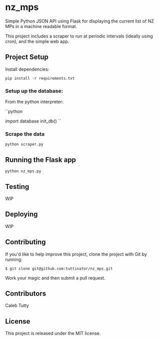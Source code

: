 nz_mps
======

Simple Python JSON API using Flask for displaying the current list of NZ MPs in a machine readable format.

This project includes a scraper to run at periodic intervals (ideally
using cron), and the simple web app.

## Project Setup

Install dependencies:

``
pip install -r requirements.txt
``

### Setup up the database:

From the python interpreter:

``python

import database
init_db()
``

### Scrape the data

``
python scraper.py
``

## Running the Flask app

``
python nz_mps.py
``

## Testing

WIP

## Deploying

WIP

## Contributing

If you'd like to help improve this project, clone the project with Git
by running:

``
$ git clone git@github.com:tuttinator/nz_mps.git
``

Work your magic and then submit a pull request.

## Contributors

Caleb Tutty

## License

This project is released under the MIT license.
